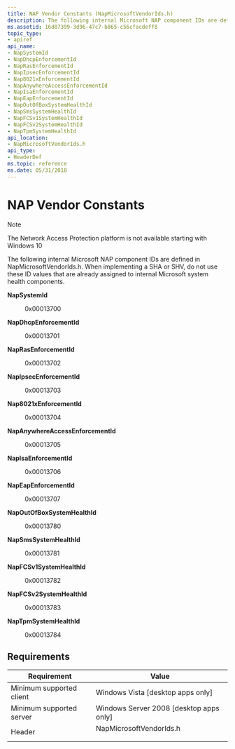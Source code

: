 ```yaml
---
title: NAP Vendor Constants (NapMicrosoftVendorIds.h)
description: The following internal Microsoft NAP component IDs are defined in NapMicrosoftVendorIds.h.
ms.assetid: 16d87399-3d96-47c7-b865-c56cfacdeff8
topic_type:
- apiref
api_name:
- NapSystemId
- NapDhcpEnforcementId
- NapRasEnforcementId
- NapIpsecEnforcementId
- Nap8021xEnforcementId
- NapAnywhereAccessEnforcementId
- NapIsaEnforcementId
- NapEapEnforcementId
- NapOutOfBoxSystemHealthId
- NapSmsSystemHealthId
- NapFCSv1SystemHealthId
- NapFCSv2SystemHealthId
- NapTpmSystemHealthId
api_location:
- NapMicrosoftVendorIds.h
api_type:
- HeaderDef
ms.topic: reference
ms.date: 05/31/2018
---
```


# NAP Vendor Constants

> [!Note]  
> The Network Access Protection platform is not available starting with Windows 10

 

The following internal Microsoft NAP component IDs are defined in NapMicrosoftVendorIds.h. When implementing a SHA or SHV, do not use these ID values that are already assigned to internal Microsoft system health components.

<dl> <dt>

<span id="NapSystemId"></span><span id="napsystemid"></span><span id="NAPSYSTEMID"></span>**NapSystemId**
</dt> <dd> <dl> <dt>

0x00013700
</dt> <dt>


</dt> </dl> </dd> <dt>

<span id="NapDhcpEnforcementId"></span><span id="napdhcpenforcementid"></span><span id="NAPDHCPENFORCEMENTID"></span>**NapDhcpEnforcementId**
</dt> <dd> <dl> <dt>

0x00013701
</dt> <dt>


</dt> </dl> </dd> <dt>

<span id="NapRasEnforcementId"></span><span id="naprasenforcementid"></span><span id="NAPRASENFORCEMENTID"></span>**NapRasEnforcementId**
</dt> <dd> <dl> <dt>

0x00013702
</dt> <dt>


</dt> </dl> </dd> <dt>

<span id="NapIpsecEnforcementId"></span><span id="napipsecenforcementid"></span><span id="NAPIPSECENFORCEMENTID"></span>**NapIpsecEnforcementId**
</dt> <dd> <dl> <dt>

0x00013703
</dt> <dt>


</dt> </dl> </dd> <dt>

<span id="Nap8021xEnforcementId"></span><span id="nap8021xenforcementid"></span><span id="NAP8021XENFORCEMENTID"></span>**Nap8021xEnforcementId**
</dt> <dd> <dl> <dt>

0x00013704
</dt> <dt>


</dt> </dl> </dd> <dt>

<span id="NapAnywhereAccessEnforcementId"></span><span id="napanywhereaccessenforcementid"></span><span id="NAPANYWHEREACCESSENFORCEMENTID"></span>**NapAnywhereAccessEnforcementId**
</dt> <dd> <dl> <dt>

0x00013705
</dt> <dt>


</dt> </dl> </dd> <dt>

<span id="NapIsaEnforcementId"></span><span id="napisaenforcementid"></span><span id="NAPISAENFORCEMENTID"></span>**NapIsaEnforcementId**
</dt> <dd> <dl> <dt>

0x00013706
</dt> <dt>


</dt> </dl> </dd> <dt>

<span id="NapEapEnforcementId"></span><span id="napeapenforcementid"></span><span id="NAPEAPENFORCEMENTID"></span>**NapEapEnforcementId**
</dt> <dd> <dl> <dt>

0x00013707
</dt> <dt>


</dt> </dl> </dd> <dt>

<span id="NapOutOfBoxSystemHealthId"></span><span id="napoutofboxsystemhealthid"></span><span id="NAPOUTOFBOXSYSTEMHEALTHID"></span>**NapOutOfBoxSystemHealthId**
</dt> <dd> <dl> <dt>

0x00013780
</dt> <dt>


</dt> </dl> </dd> <dt>

<span id="NapSmsSystemHealthId"></span><span id="napsmssystemhealthid"></span><span id="NAPSMSSYSTEMHEALTHID"></span>**NapSmsSystemHealthId**
</dt> <dd> <dl> <dt>

0x00013781
</dt> <dt>


</dt> </dl> </dd> <dt>

<span id="NapFCSv1SystemHealthId"></span><span id="napfcsv1systemhealthid"></span><span id="NAPFCSV1SYSTEMHEALTHID"></span>**NapFCSv1SystemHealthId**
</dt> <dd> <dl> <dt>

0x00013782
</dt> <dt>


</dt> </dl> </dd> <dt>

<span id="NapFCSv2SystemHealthId"></span><span id="napfcsv2systemhealthid"></span><span id="NAPFCSV2SYSTEMHEALTHID"></span>**NapFCSv2SystemHealthId**
</dt> <dd> <dl> <dt>

0x00013783
</dt> <dt>


</dt> </dl> </dd> <dt>

<span id="NapTpmSystemHealthId"></span><span id="naptpmsystemhealthid"></span><span id="NAPTPMSYSTEMHEALTHID"></span>**NapTpmSystemHealthId**
</dt> <dd> <dl> <dt>

0x00013784
</dt> <dt>


</dt> </dl> </dd> </dl>

## Requirements



| Requirement | Value |
|-------------------------------------|----------------------------------------------------------------------------------------------------|
| Minimum supported client<br/> | Windows Vista \[desktop apps only\]<br/>                                                     |
| Minimum supported server<br/> | Windows Server 2008 \[desktop apps only\]<br/>                                               |
| Header<br/>                   | <dl> <dt>NapMicrosoftVendorIds.h</dt> </dl> |



 

 





